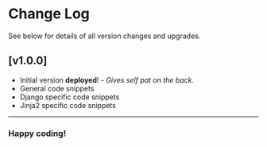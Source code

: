 # Change Log

See below for details of all version changes and upgrades.

## [v1.0.0]

- Initial version **deployed**! - *Gives self pat on the back.*
- General code snippets
- Django specific code snippets
- Jinja2 specific code snippets

---

### Happy coding!